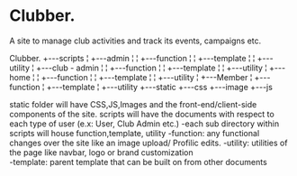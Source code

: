 # Clubber.
A site to manage club activities and track its events, campaigns etc.


Clubber.
+---scripts
¦   +---admin
¦   ¦   +---function
¦   ¦   +---template
¦   ¦   +---utility
¦   +---club - admin
¦   ¦   +---function
¦   ¦   +---template
¦   ¦   +---utility
¦   +---home
¦   ¦   +---function
¦   ¦   +---template
¦   ¦   +---utility
¦   +---Member
¦       +---function
¦       +---template
¦       +---utility
+---static
    +---css
    +---image
    +---js


static folder will have CSS,JS,Images and the front-end/client-side components of the site.
scripts will have the documents with respect to each type of user (e.x: User, Club Admin etc.)
	-each sub directory within scripts will house function,template, utility
	-function: any functional changes over the site like an image upload/ Profilic edits.
	-utility: utilities of the page like navbar, logo or brand customization	
	-template: parent template that can be built on from other documents
